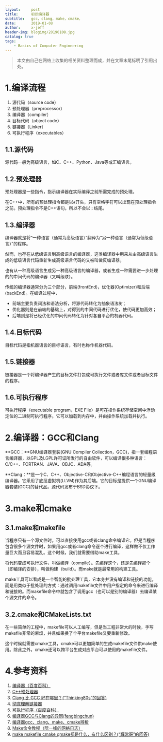 ```yaml
---
layout:     post
title:      初识编译器
subtitle:   gcc，clang，make，cmake，
date:       2019-01-08
author:     x-jeff
header-img: blogimg/20190108.jpg
catalog: true
tags:
    - Basics of Computer Engineering
---
```

>本文由自己在网络上收集的相关资料整理而成，并在文章末尾标明了引用出处。

# 1.编译流程

1. 源代码（source code）
2. 预处理器（preprocessor）
3. 编译器（compiler）
4. 目标代码（object code）
5. 链接器（Linker）
6. 可执行程序（executables）

## 1.1.源代码
源代码一般为高级语言，如C、C++、Python、Java等或汇编语言。

## 1.2.预处理器
预处理器是一些指令，指示编译器在实际编译之前所需完成的预处理。

在C++中，所有的预处理指令都是以`#`开头，只有空格字符可以出现在预处理指令之前。预处理指令不是C++语句，所以不会以`；`结尾。

## 1.3.编译器
编译器就是将“一种语言（通常为高级语言）”翻译为“另一种语言（通常为低级语言）”的程序。

然而，也存在从低级语言到高级语言的编译器，这类编译器中用来从由高级语言生成的低级语言代码重新生成高级语言代码的又被叫做反编译器。

也有从一种高级语言生成另一种高级语言的编译器，或者生成一种需要进一步处理的的中间代码的编译器（又叫级联）。

传统的编译器通常分为三个部分，前端(frontEnd)，优化器(Optimizer)和后端(backEnd)。在编译过程中，

* 前端主要负责词法和语法分析，将源代码转化为抽象语法树；
* 优化器则是在前端的基础上，对得到的中间代码进行优化，使代码更加高效；
* 后端则是将已经优化的中间代码转化为针对各自平台的机器代码。

## 1.4.目标代码
目标代码是指机器语言的目标语言，有时也称作机器代码。

## 1.5.链接器
链接器是一个将编译器产生的目标文件打包成可执行文件或者库文件或者目标文件的程序。

## 1.6.可执行程序
可执行程序（executable program，EXE File）是可在操作系统存储空间中浮动定位的二进制可执行程序。它可以加载到内存中，并由操作系统加载并执行。

# 2.编译器：GCC和Clang
**GCC：**GNU编译器套装(GNU Compiler Collection，GCC)，指一套编程语言编译器，以GPL及LGPL许可证所发行的自由软件，可以编译很多种语言：C/C++、FORTRAN、JAVA、OBJC、ADA等。

**Clang：**是一个C、C++、Objective-C和Objective-C++编程语言的轻量级编译器。它采用了底层虚拟机(LLVM)作为其后端。它的目标是提供一个GNU编译器套装(GCC)的替代品。源代码发布于BSD协议下。

# 3.make和cmake

## 3.1.make和makefile

当程序只有一个源文件时，可以直接使用gcc或者clang命令编译它。但是当程序包含很多个源文件时，如果用gcc或者clang命令逐个进行编译，这样做不仅工作量巨大而且容易混乱。这个时候，我们就需要借助make工具。

将代码变成可执行文件，叫做编译（compile）。先编译这个，还是先编译那个（即编译的安排），叫做构建（build）。而make就是最常用的构建工具。

make工具可以看成是一个智能的批处理工具，它本身并没有编译和链接的功能，而是用类似于批处理的方式：通过调用makefile文件中用户指定的命令来进行编译和链接的。而makefile命令中就包含了调用gcc（也可以是别的编译器）去编译某个源文件的命令。

## 3.2.cmake和CMakeLists.txt

在一些简单的工程中，makefile可以人工编写，但是当工程非常大的时候，手写makefile非常的麻烦，并且如果换了个平台makefile又要重新修改。

这个时候就需要cmake工具，cmake可以更加简单的生成makefile文件供make使用。除此之外，cmake还可以跨平台生成对应平台可以使用的makefile文件。

# 4.参考资料

1. [编译器（百度百科）](https://baike.baidu.com/item/编译器/8853067?fr=aladdin)
2. [C++预处理器](http://www.runoob.com/cplusplus/cpp-preprocessor.html)
3. [Clang 比 GCC 好在哪里？(“Thinking80s”的回答)](https://www.zhihu.com/question/20235742/answer/25795174)
4. [彻底理解链接器](https://blog.csdn.net/github_37382319/article/details/82749205)
5. [可执行程序（百度百科）](https://baike.baidu.com/item/可执行程序)
6. [编译器GCC与Clang的异同(fengbingchun)](https://blog.csdn.net/fengbingchun/article/details/79252110)
7. [编译器gcc、clang、make、cmake辨析](https://oldpan.me/archives/gcc-make-cmake-clang-tell)
8. [Make命令教程（阮一峰的网络日志）](http://www.ruanyifeng.com/blog/2015/02/make.html)
9. [make makefile cmake qmake都是什么，有什么区别？(“辉常哥”的回答)](https://www.zhihu.com/question/27455963)

